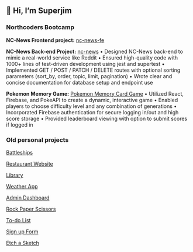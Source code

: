 ## 👋 Hi, I’m Superjim


### Northcoders Bootcamp

__NC-News Frontend project:__ [nc-news-fe](https://github.com/Superjim/nc-news-fe)


__NC-News Back-end Project:__ [nc-news](https://github.com/Superjim/nc-news)
    • Designed NC-News back-end to mimic a real-world service like Reddit
    • Ensured high-quality code with 1000+ lines of test-driven development using jest and supertest
    • Implemented GET / POST / PATCH / DELETE routes with optional sorting parameters (sort_by, order, topic, limit, pagination)
    • Wrote clear and concise documentation for database setup and endpoint use
    
__Pokemon Memory Game:__ [Pokemon Memory Card Game](https://github.com/Superjim/pokemon-memory-v2)
    • Utilized React, Firebase, and PokeAPI to create a dynamic, interactive game
    • Enabled players to choose difficulty level and any combination of generations
    • Incorporated Firebase authentication for secure logging in/out and high score storage
    • Provided leaderboard viewing with option to submit scores if logged in
    
### Old personal projects

[Battleships](https://github.com/Superjim/battleships-test)

[Restaurant Website](https://github.com/Superjim/Restaurant-Page)

[Library](https://github.com/Superjim/Library)

[Weather App](https://github.com/Superjim/Weather-App)

[Admin Dashboard](https://github.com/Superjim/Admin-Dashboard)

[Rock Paper Scissors](https://github.com/Superjim/RockPaperScissors)

[To-do List](https://github.com/Superjim/Todo-list)

[Sign up Form](https://github.com/Superjim/sign-up-form)

[Etch a Sketch](https://github.com/Superjim/Etch-a-Sketch)
